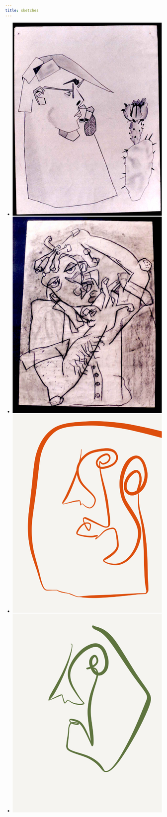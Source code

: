 ```yaml
---
title: sketches 
---
```

<ul class="row images">
  <li class="col-lg-4 col-md-4 col-sm-12 col-xs-12">
    <img class="img-responsive img-rounded" src="/images/pencil.jpg">
  </li>
  <li class="col-lg-4 col-md-4 col-sm-12 col-xs-12">
    <img class="img-responsive img-rounded" src="/images/charcoal.jpg">
  </li>
  
  <li class="col-lg-4 col-md-4 col-sm-12 col-xs-12">
    <img class="img-responsive img-rounded" src="/images/red.png">
  </li>  
  <li class="col-lg-4 col-md-4 col-sm-12 col-xs-12">
    <img class="img-responsive img-rounded" src="/images/green_2.png">
  </li>
</ul>
